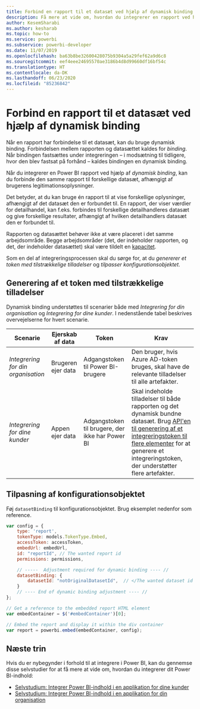 ```yaml
---
title: Forbind en rapport til et datasæt ved hjælp af dynamisk binding
description: Få mere at vide om, hvordan du integrerer en rapport ved hjælp af dynamisk binding.
author: KesemSharabi
ms.author: kesharab
ms.topic: how-to
ms.service: powerbi
ms.subservice: powerbi-developer
ms.date: 11/07/2019
ms.openlocfilehash: ba63b8be32600428075b9304a5a29fef62a9d6c8
ms.sourcegitcommit: eef4eee24695570ae3186b4d8d99660df16bf54c
ms.translationtype: HT
ms.contentlocale: da-DK
ms.lasthandoff: 06/23/2020
ms.locfileid: "85236842"
---
```

# <a name="connect-a-report-to-a-dataset-using-dynamic-binding"></a>Forbind en rapport til et datasæt ved hjælp af dynamisk binding 

Når en rapport har forbindelse til et datasæt, kan du bruge dynamisk binding. Forbindelsen mellem rapporten og datasættet kaldes for *binding*. Når bindingen fastsættes under integreringen – i modsætning til tidligere, hvor den blev fastsat på forhånd – kaldes bindingen en dynamisk binding.

Når du integrerer en Power BI rapport ved hjælp af *dynamisk binding*, kan du forbinde den samme rapport til forskellige datasæt, afhængigt af brugerens legitimationsoplysninger.

Det betyder, at du kan bruge én rapport til at vise forskellige oplysninger, afhængigt af det datasæt den er forbundet til. En rapport, der viser værdier for detailhandel, kan f.eks. forbindes til forskellige detailhandleres datasæt og give forskellige resultater, afhængigt af hvilken detailhandlers datasæt den er forbundet til.

Rapporten og datasættet behøver ikke at være placeret i det samme arbejdsområde. Begge arbejdsområder (det, der indeholder rapporten, og det, der indeholder datasættet) skal være tildelt en [kapacitet](azure-pbie-create-capacity.md).

Som en del af integreringsprocessen skal du sørge for, at du *genererer et token med tilstrækkelige tilladelser* og *tilpasser konfigurationsobjektet*.

## <a name="generating-a-token-with-sufficient-permissions"></a>Generering af et token med tilstrækkelige tilladelser

Dynamisk binding understøttes til scenarier både med *Integrering for din organisation* og *Integrering for dine kunder*. I nedenstående tabel beskrives overvejelserne for hvert scenarie.

|Scenarie  |Ejerskab af data  |Token  |Krav  |
|---------|---------|---------|---------|
|*Integrering for din organisation*    |Brugeren ejer data         |Adgangstoken til Power BI-brugere         |Den bruger, hvis Azure AD-token bruges, skal have de relevante tilladelser til alle artefakter.         |
|*Integrering for dine kunder*     |Appen ejer data         |Adgangstoken til brugere, der ikke har Power BI         |Skal indeholde tilladelser til både rapporten og det dynamisk bundne datasæt. Brug [API'en til generering af et integreringstoken til flere elementer](embed-sample-for-customers.md#multiEmbedToken) for at generere et integreringstoken, der understøtter flere artefakter.         |

## <a name="adjusting-the-config-object"></a>Tilpasning af konfigurationsobjektet
Føj `datasetBinding` til konfigurationsobjektet. Brug eksemplet nedenfor som reference.

```javascript
var config = {
    type: 'report',
    tokenType: models.TokenType.Embed,
    accessToken: accessToken,
    embedUrl: embedUrl,
    id: "reportId", // The wanted report id
    permissions: permissions,

    // -----  Adjustment required for dynamic binding ---- //
    datasetBinding: {
        datasetId: "notOriginalDatasetId",  // </The wanted dataset id
    }
    // ---- End of dynamic binding adjustment ---- //
};

// Get a reference to the embedded report HTML element
var embedContainer = $('#embedContainer')[0];

// Embed the report and display it within the div container
var report = powerbi.embed(embedContainer, config);
```

## <a name="next-steps"></a>Næste trin

Hvis du er nybegynder i forhold til at integrere i Power BI, kan du gennemse disse selvstudier for at få mere at vide om, hvordan du integrerer dit Power BI-indhold:
* [Selvstudium: Integrer Power BI-indhold i en applikation for dine kunder](embed-sample-for-customers.md)
* [Selvstudium: Integrer Power BI-indhold i en applikation for din organisation](embed-sample-for-your-organization.md)